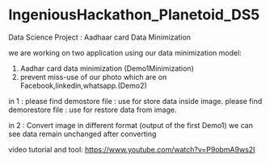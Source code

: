# IngeniousHackathon_Planetoid_DS5
Data Science Project : Aadhaar card Data Minimization

we are working on two application using our data minimization model:
1. Aadhar card data minimization (Demo1Minimization)
2. prevent miss-use of our photo which are on Facebook,linkedin,whatsapp.(Demo2)

in 1 : please find demostore file : use for store data inside image.
please find demorestore file : use for restore data from image.

in 2 : Convert image in different format (output of the first Demo1)
we can see data remain unchanged after converting

video tutorial and tool: 
https://www.youtube.com/watch?v=P9obmA9ws2I
